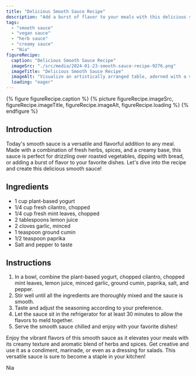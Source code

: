 ```yaml
---
title: "Delicious Smooth Sauce Recipe"
description: "Add a burst of flavor to your meals with this delicious smooth sauce recipe. Made with fresh herbs, spices, and a creamy base, it's perfect for drizzling, dipping, or adding a burst of flavor to your favorite dishes."
tags:
  - "smooth sauce"
  - "vegan sauce"
  - "herb sauce"
  - "creamy sauce"
  - "Nia"
figureRecipe: 
  caption: "Delicious Smooth Sauce Recipe"
  imageSrc: "./src/media/2024-01-23-smooth-sauce-recipe-9276.png"
  imageTitle: "Delicious Smooth Sauce Recipe"
  imageAlt: "Visualize an artistically arranged table, adorned with a vibrant, creamy sauce possessing a lush green hue, a result of fresh cilantro and mint leaves. Its hypnotizing aroma wafts through the air tempting you to taste it. Adjacent to the sauce, carefully assorted and perfectly roasted vegetables await, their natural glamour on display fanning their caramelized flavors. Try to imagine the captivating bouquet of flavors ready to burst in your mouth: the tanginess of plant-based yogurt, refreshing notes of cilantro and mint, and pleasing warmth of cumin and paprika. Picture yourself seated at this enchanting table, preparing to embark on an extraordinary culinary journey through creamy, aromatic flavors."
  loading: "eager"
---
```


{% figure figureRecipe.caption %}
{% picture figureRecipe.imageSrc, figureRecipe.imageTitle, figureRecipe.imageAlt, figureRecipe.loading %}
{% endfigure %}

## Introduction

Today's smooth sauce is a versatile and flavorful addition to any meal. Made with a combination of fresh herbs, spices, and a creamy base, this sauce is perfect for drizzling over roasted vegetables, dipping with bread, or adding a burst of flavor to your favorite dishes. Let's dive into the recipe and create this delicious smooth sauce!

## Ingredients

- 1 cup plant-based yogurt
- 1/4 cup fresh cilantro, chopped
- 1/4 cup fresh mint leaves, chopped
- 2 tablespoons lemon juice
- 2 cloves garlic, minced
- 1 teaspoon ground cumin
- 1/2 teaspoon paprika
- Salt and pepper to taste

## Instructions

1. In a bowl, combine the plant-based yogurt, chopped cilantro, chopped mint leaves, lemon juice, minced garlic, ground cumin, paprika, salt, and pepper.
2. Stir well until all the ingredients are thoroughly mixed and the sauce is smooth.
3. Taste and adjust the seasoning according to your preference.
4. Let the sauce sit in the refrigerator for at least 30 minutes to allow the flavors to meld together.
5. Serve the smooth sauce chilled and enjoy with your favorite dishes!

Enjoy the vibrant flavors of this smooth sauce as it elevates your meals with its creamy texture and aromatic blend of herbs and spices. Get creative and use it as a condiment, marinade, or even as a dressing for salads. This versatile sauce is sure to become a staple in your kitchen!

Nia

